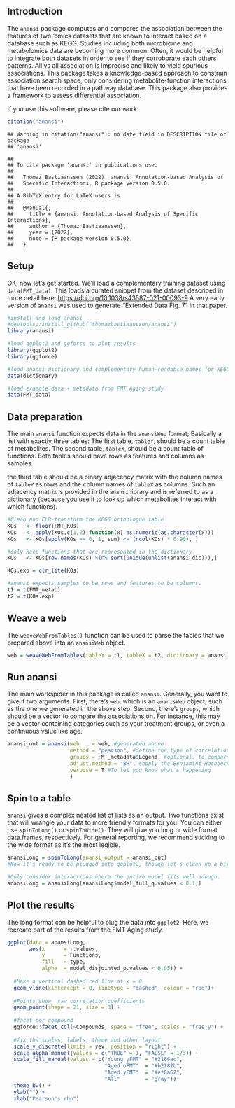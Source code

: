 <!-- README.md is generated from README.Rmd. Please edit that file -->

## Introduction

The `anansi` package computes and compares the association between the
features of two ’omics datasets that are known to interact based on a
database such as KEGG. Studies including both microbiome and
metabolomics data are becoming more common. Often, it would be helpful
to integrate both datasets in order to see if they corroborate each
others patterns. All vs all association is imprecise and likely to yield
spurious associations. This package takes a knowledge-based approach to
constrain association search space, only considering metabolite-function
interactions that have been recorded in a pathway database. This package
also provides a framework to assess differential association.

If you use this software, please cite our work.

``` r
citation("anansi")
```

    ## Warning in citation("anansi"): no date field in DESCRIPTION file of package
    ## 'anansi'

    ## 
    ## To cite package 'anansi' in publications use:
    ## 
    ##   Thomaz Bastiaanssen (2022). anansi: Annotation-based Analysis of
    ##   Specific Interactions. R package version 0.5.0.
    ## 
    ## A BibTeX entry for LaTeX users is
    ## 
    ##   @Manual{,
    ##     title = {anansi: Annotation-based Analysis of Specific Interactions},
    ##     author = {Thomaz Bastiaanssen},
    ##     year = {2022},
    ##     note = {R package version 0.5.0},
    ##   }

## Setup

OK, now let’s get started. We’ll load a complementary training dataset
using `data(FMT_data)`. This loads a curated snippet from the dataset
described in more detail here:
<https://doi.org/10.1038/s43587-021-00093-9> A very early version of
`anansi` was used to generate “Extended Data Fig. 7” in that paper.

``` r
#install and load anansi
#devtools::install_github("thomazbastiaanssen/anansi")
library(anansi)

#load ggplot2 and ggforce to plot results
library(ggplot2)
library(ggforce)

#load anansi dictionary and complementary human-readable names for KEGG compounds and orthologues
data(dictionary)

#load example data + metadata from FMT Aging study
data(FMT_data)
```

## Data preparation

The main `anansi` function expects data in the `anansiWeb` format;
Basically a list with exactly three tables: The first table, `tableY`,
should be a count table of metabolites. The second table, `tableX`,
should be a count table of functions. Both tables should have rows as
features and columns as samples.

the third table should be a binary adjacency matrix with the column
names of `tableY` as rows and the column names of `tableX` as columns.
Such an adjacency matrix is provided in the `anansi` library and is
referred to as a dictionary (because you use it to look up which
metabolites interact with which functions).

``` r
#Clean and CLR-transform the KEGG orthologue table
KOs   <- floor(FMT_KOs)
KOs   <- apply(KOs,c(1,2),function(x) as.numeric(as.character(x)))
KOs   <- KOs[apply(KOs == 0, 1, sum) <= (ncol(KOs) * 0.90), ] 

#only keep functions that are represented in the dictionary
KOs   <- KOs[row.names(KOs) %in% sort(unique(unlist(anansi_dic))),]

KOs.exp = clr_lite(KOs)

#anansi expects samples to be rows and features to be columns. 
t1 = t(FMT_metab)
t2 = t(KOs.exp)
```

## Weave a web

The `weaveWebFromTables()` function can be used to parse the tables that
we prepared above into an `anansiWeb` object.

``` r
web = weaveWebFromTables(tableY = t1, tableX = t2, dictionary = anansi_dic)
```

## Run anansi

The main workspider in this package is called `anansi`. Generally, you
want to give it two arguments. First, there’s `web`, which is an
`ananisWeb` object, such as the one we generated in the above step.
Second, there’s `groups`, which should be a vector to compare the
associations on. For instance, this may be a vector containing
categories such as your treatment groups, or even a continuous value
like age.

``` r
anansi_out = anansi(web    = web, #generated above
                    method = "pearson", #define the type of correlation used
                    groups = FMT_metadata$Legend, #optional, to compare associations between groups
                    adjust.method = "BH", #apply the Benjamini-Hochberg procedure for FDR
                    verbose = T #To let you know what's happening
                    )
```

## Spin to a table

`anansi` gives a complex nested list of lists as an output. Two
functions exist that will wrangle your data to more friendly formats for
you. You can either use `spinToLong()` or `spinToWide()`. They will give
you long or wide format data.frames, respectively. For general
reporting, we recommend sticking to the wide format as it’s the most
legible.

``` r
anansiLong = spinToLong(anansi_output = anansi_out)  
#Now it's ready to be plugged into ggplot2, though let's clean up a bit more. 

#Only consider interactions where the entire model fits well enough. 
anansiLong = anansiLong[anansiLong$model_full_q.values < 0.1,]
```

## Plot the results

The long format can be helpful to plug the data into `ggplot2`. Here, we
recreate part of the results from the FMT Aging study.

``` r
ggplot(data = anansiLong, 
       aes(x      = r.values, 
           y      = Functions, 
           fill   = type, 
           alpha  = model_disjointed_p.values < 0.05)) + 
  
  #Make a vertical dashed red line at x = 0
  geom_vline(xintercept = 0, linetype = "dashed", colour = "red")+
  
  #Points show  raw correlation coefficients
  geom_point(shape = 21, size = 3) + 
  
  #facet per compound
  ggforce::facet_col(~Compounds, space = "free", scales = "free_y") + 
  
  #fix the scales, labels, theme and other layout
  scale_y_discrete(limits = rev, position = "right") +
  scale_alpha_manual(values = c("TRUE" = 1, "FALSE" = 1/3)) +
  scale_fill_manual(values = c("Young yFMT" = "#2166ac", 
                               "Aged oFMT"  = "#b2182b", 
                               "Aged yFMT"  = "#ef8a62", 
                               "All"        = "gray"))+
  theme_bw() + 
  ylab("") + 
  xlab("Pearson's rho")
```
